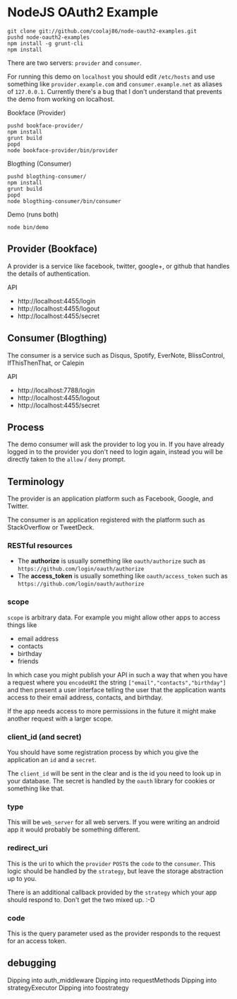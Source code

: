 NodeJS OAuth2 Example
===

    git clone git://github.com/coolaj86/node-oauth2-examples.git
    pushd node-oauth2-examples
    npm install -g grunt-cli
    npm install

There are two servers: `provider` and `consumer`.

For running this demo on `localhost` you should edit `/etc/hosts` and use something like
`provider.example.com` and `consumer.example.net` as aliases of `127.0.0.1`.
Currently there's a bug that I don't understand that prevents the demo from working on localhost.

Bookface (Provider)

    pushd bookface-provider/
    npm install
    grunt build
    popd
    node bookface-provider/bin/provider

Blogthing (Consumer)

    pushd blogthing-consumer/
    npm install
    grunt build
    popd
    node blogthing-consumer/bin/consumer

Demo (runs both)

    node bin/demo

## Provider (Bookface)

A provider is a service like facebook, twitter, google+, or github that handles the details of authentication.


API

  * http://localhost:4455/login
  * http://localhost:4455/logout
  * http://localhost:4455/secret

## Consumer (Blogthing)

The consumer is a service such as Disqus, Spotify, EverNote, BlissControl, IfThisThenThat, or Calepin
    
API

  * http://localhost:7788/login
  * http://localhost:4455/logout
  * http://localhost:4455/secret

Process
---

The demo consumer will ask the provider to log you in.
If you have already logged in to the provider you don't need to login again,
instead you will be directly taken to the `allow` / `deny` prompt.

Terminology
---

The provider is an application platform such as Facebook, Google, and Twitter.

The consumer is an application registered with the platform such as StackOverflow or TweetDeck.

### RESTful resources

  * The **authorize** is usually something like `oauth/authorize` such as `https://github.com/login/oauth/authorize`
  * The **access_token** is usually something like `oauth/access_token` such as `https://github.com/login/oauth/authorize`

### scope

`scope` is arbitrary data. For example you might allow other apps to access things like
  
  * email address
  * contacts
  * birthday
  * friends

In which case you might publish your API in such a way that when you have a request where
you `encodeURI` the string `["email","contacts","birthday"]` and then present a user interface
telling the user that the application wants access to their email address, contacts, and birthday.

If the app needs access to more permissions in the future it might make another request with a larger scope.

### client\_id (and secret)

You should have some registration process by which you give the application an `id` and a `secret`.

The `client_id` will be sent in the clear and is the id you need to look up in your database.
The secret is handled by the `oauth` library for cookies or something like that.

### type

This will be `web_server` for all web servers.
If you were writing an android app it would probably be something different.

### redirect_uri

This is the uri to which the `provider` `POST`s the `code` to the `consumer`.
This logic should be handled by the `strategy`, but leave the storage abstraction up to you.

There is an additional callback provided by the `strategy` which your app should respond to.
Don't get the two mixed up. :-D

### code

This is the query parameter used as the provider responds to the request for an access token.

## debugging

  Dipping into auth\_middleware
  Dipping into requestMethods
  Dipping into strategyExecutor
  Dipping into foostrategy
